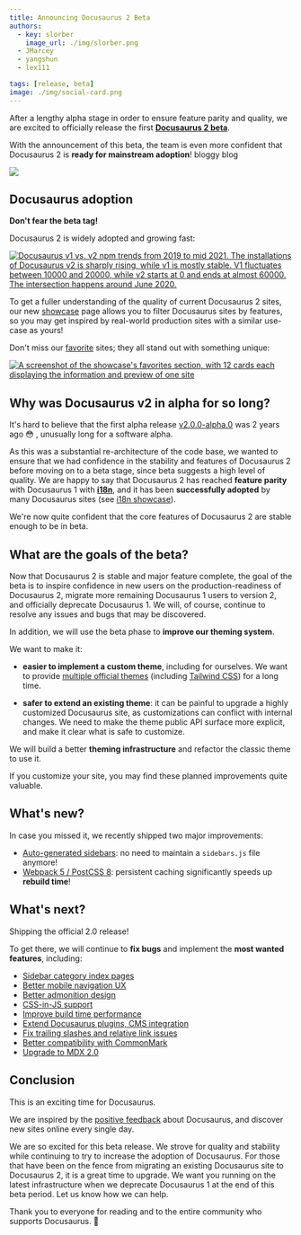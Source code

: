 ```yaml
---
title: Announcing Docusaurus 2 Beta
authors:
  - key: slorber
    image_url: ./img/slorber.png
  - JMarcey
  - yangshun
  - lex111

tags: [release, beta]
image: ./img/social-card.png
---
```


After a lengthy alpha stage in order to ensure feature parity and quality, we are excited to officially release the first [**Docusaurus 2 beta**](https://github.com/facebook/docusaurus/releases/tag/v2.0.0-beta.0).

With the announcement of this beta, the team is even more confident that Docusaurus 2 is **ready for mainstream adoption**! bloggy blog

![](./img/image_cropped.png)

<!--truncate-->

## Docusaurus adoption

**Don't fear the beta tag!**

Docusaurus 2 is widely adopted and growing fast:

[![Docusaurus v1 vs. v2 npm trends from 2019 to mid 2021. The installations of Docusaurus v2 is sharply rising, while v1 is mostly stable. V1 fluctuates between 10000 and 20000, while v2 starts at 0 and ends at almost 60000. The intersection happens around June 2020.](./img/trend.png)](https://www.npmtrends.com/docusaurus-vs-@docusaurus/core)

To get a fuller understanding of the quality of current Docusaurus 2 sites, our new [showcase](https://docusaurus.io/showcase) page allows you to filter Docusaurus sites by features, so you may get inspired by real-world production sites with a similar use-case as yours!

Don't miss our [favorite](https://docusaurus.io/showcase?tags=favorite) sites; they all stand out with something unique:

[![A screenshot of the showcase's favorites section, with 12 cards each displaying the information and preview of one site](./img/favorites.png)](https://docusaurus.io/showcase?tags=favorite)

## Why was Docusaurus v2 in alpha for so long?

It's hard to believe that the first alpha release [v2.0.0-alpha.0](https://github.com/facebook/docusaurus/releases/tag/v2.0.0-alpha.0) was 2 years ago 😳 , unusually long for a software alpha.

As this was a substantial re-architecture of the code base, we wanted to ensure that we had confidence in the stability and features of Docusaurus 2 before moving on to a beta stage, since beta suggests a high level of quality. We are happy to say that Docusaurus 2 has reached **feature parity** with Docusaurus 1 with [**i18n**](https://docusaurus.io/blog/2021/03/09/releasing-docusaurus-i18n), and it has been **successfully adopted** by many Docusaurus sites (see [i18n showcase](https://docusaurus.io/showcase?tags=i18n)).

We're now quite confident that the core features of Docusaurus 2 are stable enough to be in beta.

## What are the goals of the beta?

Now that Docusaurus 2 is stable and major feature complete, the goal of the beta is to inspire confidence in new users on the production-readiness of Docusaurus 2, migrate more remaining Docusaurus 1 users to version 2, and officially deprecate Docusaurus 1. We will, of course, continue to resolve any issues and bugs that may be discovered.

In addition, we will use the beta phase to **improve our theming system**.

We want to make it:

- **easier to implement a custom theme**, including for ourselves. We want to provide [multiple official themes](https://github.com/facebook/docusaurus/issues/3522) (including [Tailwind CSS](https://github.com/facebook/docusaurus/issues/2961)) for a long time.

- **safer to extend an existing theme**: it can be painful to upgrade a highly customized Docusaurus site, as customizations can conflict with internal changes. We need to make the theme public API surface more explicit, and make it clear what is safe to customize.

We will build a better **theming infrastructure** and refactor the classic theme to use it.

If you customize your site, you may find these planned improvements quite valuable.

## What's new?

In case you missed it, we recently shipped two major improvements:

- [Auto-generated sidebars](https://docusaurus.io/docs/sidebar#sidebar-item-autogenerated): no need to maintain a `sidebars.js` file anymore!
- [Webpack 5 / PostCSS 8](https://github.com/facebook/docusaurus/issues/4027): persistent caching significantly speeds up **rebuild time**!

## What's next?

Shipping the official 2.0 release!

To get there, we will continue to **fix bugs** and implement the **most wanted features**, including:

- [Sidebar category index pages](https://github.com/facebook/docusaurus/issues/2643)
- [Better mobile navigation UX](https://github.com/facebook/docusaurus/issues/2220)
- [Better admonition design](https://github.com/facebookincubator/infima/issues/55)
- [CSS-in-JS support](https://github.com/facebook/docusaurus/issues/3236)
- [Improve build time performance](https://github.com/facebook/docusaurus/issues/4765)
- [Extend Docusaurus plugins, CMS integration](https://github.com/facebook/docusaurus/issues/4138)
- [Fix trailing slashes and relative link issues](https://github.com/facebook/docusaurus/issues/3372)
- [Better compatibility with CommonMark](https://github.com/facebook/docusaurus/issues/3018)
- [Upgrade to MDX 2.0](https://github.com/facebook/docusaurus/issues/4029)

## Conclusion

This is an exciting time for Docusaurus.

We are inspired by the [positive feedback](https://twitter.com/sebastienlorber/timelines/1392048416872706049) about Docusaurus, and discover new sites online every single day.

We are so excited for this beta release. We strove for quality and stability while continuing to try to increase the adoption of Docusaurus. For those that have been on the fence from migrating an existing Docusaurus site to Docusaurus 2, it is a great time to upgrade. We want you running on the latest infrastructure when we deprecate Docusaurus 1 at the end of this beta period. Let us know how we can help.

Thank you to everyone for reading and to the entire community who supports Docusaurus. 🤗
